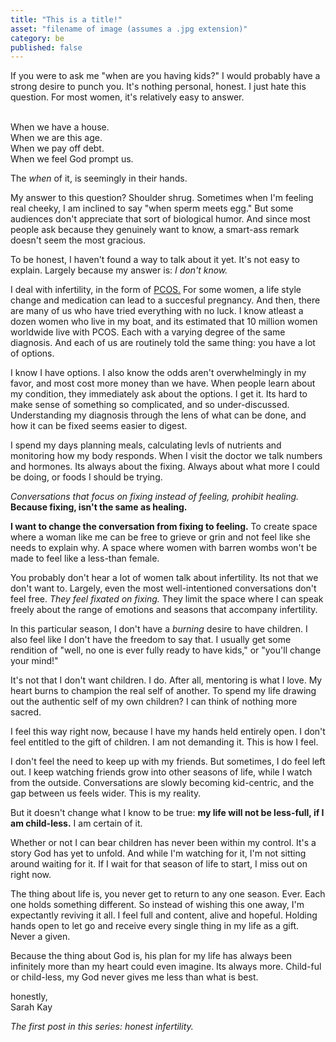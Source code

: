 ```yaml
---
title: "This is a title!"
asset: "filename of image (assumes a .jpg extension)" 
category: be
published: false
---
```


If you were to ask me "when are you having kids?" I would probably have a strong desire to punch you. It's nothing personal, honest. I just hate this question. For most women, it's relatively easy to answer. 

<br>When we have a house. 
<br>When we are this age. 
<br>When we pay off debt.
<br> When we feel God prompt us.

The _when_ of it, is seemingly in their hands.

My answer to this question? Shoulder shrug. Sometimes when I'm feeling real cheeky, I am inclined to say "when sperm meets egg." But some audiences don't appreciate that sort of biological humor. And since most people ask because they genuinely want to know, a smart-ass remark doesn't seem the most gracious. 

To be honest, I haven't found a way to talk about it yet. It's not easy to explain. Largely because my answer is: _I don't know._

I deal with infertility, in the form of [PCOS.](http://www.pcosaa.org/) For some women, a life style change and medication can lead to a succesful pregnancy. And then, there are many of us who have tried everything with no luck. I know atleast a dozen women who live in my boat, and its estimated that 10 million women worldwide live with PCOS. Each with a varying degree of the same diagnosis. And each of us are routinely told the same thing: you have a lot of options. 

I know I have options. I also know the odds aren't overwhelmingly in my favor, and most cost more money than we have. When people learn about my condition, they immediately ask about the options. I get it. Its hard to make sense of something so complicated, and so under-discussed. Understanding my diagnosis through the lens of what can be done, and how it can be fixed seems easier to digest. 

I spend my days planning meals, calculating levls of nutrients and monitoring how my body responds. When I visit the doctor we talk numbers and hormones. Its always about the fixing. Always about what more I could be doing, or foods I should be trying. 

_Conversations that focus on fixing instead of feeling, prohibit healing._ **Because fixing, isn't the same as healing.**

**I want to change the conversation from fixing to feeling.** To create space where a woman like me can be free to grieve or grin and not feel like she needs to explain why. A space where women with barren wombs won't be made to feel like a less-than female.

You probably don't hear a lot of women talk about infertility. Its not that we don't want to. Largely, even the most well-intentioned conversations don't feel free. _They feel fixated on fixing._ They limit the space where I can speak freely about the range of emotions and seasons that accompany infertility.

In this particular season, I don't have a _burning_ desire to have children. I also feel like I don't have the freedom to say that. I usually get some rendition of "well, no one is ever fully ready to have kids," or "you'll change your mind!"

It's not that I don't want children. I do. After all, mentoring is what I love. My heart burns to champion the real self of another. To spend my life drawing out the authentic self of my own children? I can think of nothing more sacred.

I feel this way right now, because I have my hands held entirely open. I don't feel entitled to the gift of children. I am not demanding it. This is how I feel.

I don't feel the need to keep up with my friends. But sometimes, I do feel left out. I keep watching friends grow into other seasons of life, while I watch from the outside. Conversations are slowly becoming kid-centric, and the gap between us feels wider. This is my reality.

But it doesn't change what I know to be true: **my life will not be less-full, if I am child-less.** I am certain of it. 

Whether or not I can bear children has never been within my control. It's a story God has yet to unfold. And while I'm watching for it, I'm not sitting around waiting for it. If I wait for that season of life to start, I miss out on right now.

The thing about life is, you never get to return to any one season. Ever. Each one holds something different. So instead of wishing this one away, I'm expectantly reviving it all. I feel full and content, alive and hopeful. Holding hands open to let go and receive every single thing in my life as a gift. Never a given. 

Because the thing about God is, his plan for my life has always been infinitely more than my heart could even imagine. Its always more. Child-ful or child-less, my God never gives me less than what is best.

honestly,
<br>Sarah Kay

_The first post in this series: honest infertility._
